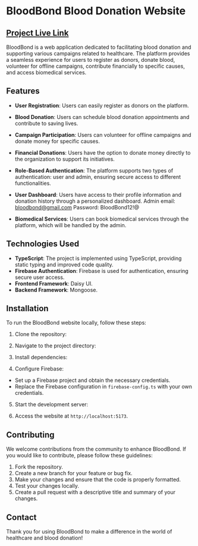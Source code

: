 
# BloodBond Blood Donation Website
## [Project Live Link](https://bloodbond-client.vercel.app/)


BloodBond is a web application dedicated to facilitating blood donation and supporting various campaigns related to healthcare. The platform provides a seamless experience for users to register as donors, donate blood, volunteer for offline campaigns, contribute financially to specific causes, and access biomedical services.

## Features

- **User Registration**: Users can easily register as donors on the platform.
- **Blood Donation**: Users can schedule blood donation appointments and contribute to saving lives.
- **Campaign Participation**: Users can volunteer for offline campaigns and donate money for specific causes.
- **Financial Donations**: Users have the option to donate money directly to the organization to support its initiatives.
- **Role-Based Authentication**: The platform supports two types of authentication: user and admin, ensuring secure access to different functionalities.
- **User Dashboard**: Users have access to their profile information and donation history through a personalized dashboard. 
   Admin email: bloodbond@gmail.com
   Password: BloodBond12!@ 

- **Biomedical Services**: Users can book biomedical services through the platform, which will be handled by the admin.

## Technologies Used

- **TypeScript**: The project is implemented using TypeScript, providing static typing and improved code quality.
- **Firebase Authentication**: Firebase is used for authentication, ensuring secure user access.
- **Frontend Framework**: Daisy UI.
- **Backend Framework**: Mongoose.

## Installation

To run the BloodBond website locally, follow these steps:

1. Clone the repository:


2. Navigate to the project directory:


3. Install dependencies:


4. Configure Firebase:

- Set up a Firebase project and obtain the necessary credentials.
- Replace the Firebase configuration in `firebase-config.ts` with your own credentials.

5. Start the development server:


6. Access the website at `http://localhost:5173`.

## Contributing

We welcome contributions from the community to enhance BloodBond. If you would like to contribute, please follow these guidelines:

1. Fork the repository.
2. Create a new branch for your feature or bug fix.
3. Make your changes and ensure that the code is properly formatted.
4. Test your changes locally.
5. Create a pull request with a descriptive title and summary of your changes.
 

## Contact

Thank you for using BloodBond to make a difference in the world of healthcare and blood donation!
